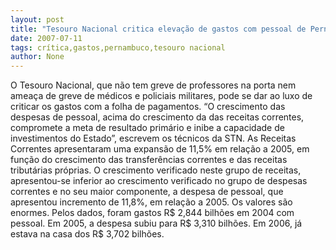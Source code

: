 ```yaml
---
layout: post
title: "Tesouro Nacional critica elevação de gastos com pessoal de Pernambuco nos últimos anos"
date: 2007-07-11
tags: crítica,gastos,pernambuco,tesouro nacional
author: None
---
```

O Tesouro Nacional, que n&atilde;o tem greve de professores na porta nem amea&ccedil;a de greve de m&eacute;dicos e policiais militares, pode se dar ao luxo de criticar os gastos com a folha de pagamentos.
&ldquo;O crescimento das despesas de pessoal, acima do crescimento da das receitas correntes, compromete a meta de resultado prim&aacute;rio e inibe a capacidade de investimentos do Estado&rdquo;, escrevem os t&eacute;cnicos da STN.
As Receitas Correntes apresentaram uma expans&atilde;o de 11,5% em rela&ccedil;&atilde;o a 2005, em fun&ccedil;&atilde;o do crescimento das transfer&ecirc;ncias correntes e das receitas tribut&aacute;rias pr&oacute;prias. 
O crescimento verificado neste grupo de receitas, apresentou-se inferior ao crescimento verificado no grupo de despesas correntes e no seu maior componente, a despesa de pessoal, que apresentou incremento de 11,8%, em rela&ccedil;&atilde;o a 2005. 
Os valores s&atilde;o enormes. Pelos dados, foram gastos R$ 2,844 bilh&otilde;es em 2004 com pessoal. Em 2005, a despesa subiu para R$ 3,310 bilh&otilde;es. Em 2006, j&aacute; estava na casa dos R$ 3,702 bilh&otilde;es.
 